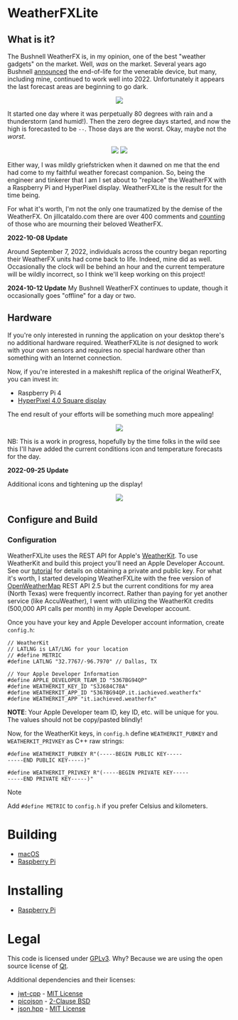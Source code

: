# WeatherFXLite

## What is it?

The Bushnell WeatherFX is, in my opinion, one of the best "weather gadgets" on the market.  Well, _was_ on the market.  Several years ago Bushnell [announced](https://www.bushnell.com/bu-weatherfx-replacement.html) the end-of-life for the venerable device, but many, including mine, continued to work well into 2022.  Unfortunately it appears the last forecast areas are beginning to go dark.

<div align="center">
<img src="docs/byeWeatherFX.png">
</div>

It started one day where it was perpetually 80 degrees with rain and a thunderstorm (and humid!).  Then the zero degree days started, and now the high is forecasted to be `--`.  Those days are the worst. Okay, maybe not the _worst_.

<div align="center">
<img src="docs/theWorst.png">
<img src="docs/theWorstHeat.png">
</div>

Either way, I was mildly griefstricken when it dawned on me that the end had come to my faithful weather forecast companion.  So, being the engineer and tinkerer that I am I set about to "replace" the WeatherFX with a Raspberry Pi and HyperPixel display.  WeatherFXLite is the result for the time being.

For what it's worth, I'm not the only one traumatized by the demise of the WeatherFX.  On jillcataldo.com there are over 400 comments and [counting](https://jillcataldo.com/happy-new-year-is-your-weather-center-discontinuing-itself/) of those who are mourning their beloved WeatherFX.

**2022-10-08 Update**

Around September 7, 2022, individuals across the country began reporting their WeatherFX units had come back to life.  Indeed, mine did as well.  Occasionally the clock will be behind an hour and the current temperature will be wildly incorrect, so I think we'll keep working on this project!

**2024-10-12 Update**
My Bushnell WeatherFX continues to update, though it occasionally goes "offline" for a day or two.

## Hardware

If you're only interested in running the application on your desktop there's no additional hardware required.  WeatherFXLite is _not_ designed to work with your own sensors and requires no special hardware other than something with an Internet connection.

Now, if you're interested in a makeshift replica of the original WeatherFX, you can invest in:

* Raspberry Pi 4
* [HyperPixel 4.0 Square display](https://shop.pimoroni.com/products/hyperpixel-4-square?variant=30138251444307)

The end result of your efforts will be something much more appealing!

<div align="center">
<img src="docs/weatherfxlite.jpeg">
</div>

NB:  This is a work in progress, hopefully by the time folks in the wild see this I'll have added the current conditions icon and temperature forecasts for the day.

**2022-09-25 Update**

Additional icons and tightening up the display!

<div align="center">
<img src="docs/weatherfxlite2.jpg">
</div>

## Configure and Build
### Configuration

WeatherFXLite uses the REST API for Apple's [WeatherKit](https://developer.apple.com/weatherkit/).  To use WeatherKit and build this project you'll need an Apple Developer Account.  See our [tutorial](https://dev.iachieved.it/iachievedit/weatherkit-rest-api/) for details on obtaining a private and public key.  For what it's worth,  I started developing WeatherFXLite with the free version of [OpenWeatherMap](https://openweathermap.org/api) REST API 2.5 but the current conditions for my area (North Texas) were frequently incorrect.  Rather than paying for yet another service (like AccuWeather), I went with utilizing the WeatherKit credits (500,000 API calls per month) in my Apple Developer account.

Once you have your key and Apple Developer account information, create `config.h`:

```
// WeatherKit
// LATLNG is LAT/LNG for your location
// #define METRIC
#define LATLNG "32.7767/-96.7970" // Dallas, TX

// Your Apple Developer Information
#define APPLE_DEVELOPER_TEAM_ID "5367BG94QP"
#define WEATHERKIT_KEY_ID "S3J684C78A"
#define WEATHERKIT_APP_ID "5367BG94QP.it.iachieved.weatherfx"
#define WEATHERKIT_APP "it.iachieved.weatherfx"
```

**NOTE**:  Your Apple Developer team ID, key ID, etc. will be unique for you.  The values should not be copy/pasted blindly!

Now, for the WeatherKit keys, in `config.h` define `WEATHERKIT_PUBKEY` and `WEATHERKIT_PRIVKEY` as C++ raw strings:

```
#define WEATHERKIT_PUBKEY R"(-----BEGIN PUBLIC KEY-----
-----END PUBLIC KEY-----)"

#define WEATHERKIT_PRIVKEY R"(-----BEGIN PRIVATE KEY-----
-----END PRIVATE KEY-----)"
```

> [!NOTE]
> Add `#define METRIC` to `config.h` if you prefer Celsius and kilometers.

# Building

* [macOS](macOS.md)
* [Raspberry Pi](RPi.md)

# Installing

* [Raspberry Pi](RPi.md)

# Legal

This code is licensed under [GPLv3](https://www.gnu.org/licenses/gpl-3.0.en.html).  Why?  Because we are using the open source license of [Qt](https://www.qt.io/licensing/).

Additional dependencies and their licenses:

* [jwt-cpp](https://github.com/Thalhammer/jwt-cpp) - [MIT License](https://choosealicense.com/licenses/mit/)
* [picojson](https://github.com/kazuho/picojson) - [2-Clause BSD](https://choosealicense.com/licenses/bsd-2-clause/)
* [json.hpp](https://github.com/nlohmann/json) - [MIT License](https://choosealicense.com/licenses/mit/)
